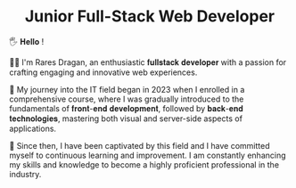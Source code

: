 <h1 align='center'>Junior Full-Stack Web Developer</h1>

<p>🖐 𝐇𝐞𝐥𝐥𝐨 !</p>

<p>👨‍💻 I'm Rares Dragan, an enthusiastic 𝐟𝐮𝐥𝐥𝐬𝐭𝐚𝐜𝐤 𝐝𝐞𝐯𝐞𝐥𝐨𝐩𝐞𝐫 with a passion for crafting engaging and innovative web experiences. </p>
<p>👣 My journey into the IT field began in 2023 when I enrolled in a comprehensive course, where I was gradually introduced to the fundamentals of 𝐟𝐫𝐨𝐧𝐭-𝐞𝐧𝐝 𝐝𝐞𝐯𝐞𝐥𝐨𝐩𝐦𝐞𝐧𝐭, followed by 𝐛𝐚𝐜𝐤-𝐞𝐧𝐝 𝐭𝐞𝐜𝐡𝐧𝐨𝐥𝐨𝐠𝐢𝐞𝐬, mastering both visual and server-side aspects of applications.</p>
<p>🚀 Since then, I have been captivated by this field and I have committed myself to continuous learning and improvement. I am constantly enhancing my skills and knowledge to become a highly proficient professional in the industry.</p>


